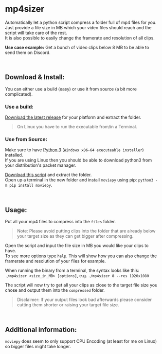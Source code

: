 # mp4sizer
Automatically let a python script compress a folder full of mp4 files for you.  
Just provide a file size in MB which your video files should reach and the script will take care of the rest.  
It is also possible to easily change the framerate and resolution of all clips.  

**Use case example:** Get a bunch of video clips below 8 MB to be able to send them on Discord.  

&nbsp;

## Download & Install:  
You can either use a build (easy) or use it from source (a bit more complicated).  

### Use a build:  
[Download the latest release](https://github.com/HerrEurobeat/mp4sizer/releases) for your platform and extract the folder.  
> On Linux you have to run the executable from/in a Terminal.  

### Use from Source:  
Make sure to have [Python 3](https://www.python.org/downloads/) (`Windows x86-64 executeable installer`) installed.  
If you are using Linux then you should be able to download python3 from your distribution's packet manager.  

[Download this script](https://github.com/HerrEurobeat/mp4sizer/archive/master.zip) and extract the folder.  
Open up a terminal in the new folder and install `moviepy` using pip: `python3 -m pip install moviepy`.  

&nbsp;

## Usage:  
Put all your mp4 files to compress into the `files` folder.  
> Note: Please avoid putting clips into the folder that are already below your target size as they can get bigger after compressing.  
  
Open the script and input the file size in MB you would like your clips to have.  
To see more options type `help`. This will show how you can also change the framerate and resolution of your files for example.  

When running the binary from a terminal, the syntax looks like this:  
`./mp4sizer <size_in_MB> [options]`, e.g. `./mp4sizer 8 --res 1920x1080`

The script will now try to get all your clips as close to the target file size you chose and output them into the `compressed` folder.  
> Disclaimer: If your output files look bad afterwards please consider cutting them shorter or raising your target file size.  

&nbsp;

## Additional information:  
`moviepy` does seem to only support CPU Encoding (at least for me on Linux) so bigger files might take longer.  
